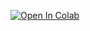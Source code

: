[![Open In Colab](https://colab.research.google.com/assets/colab-badge.svg)](https://colab.research.google.com/github/dr-chip007/portfolio/blob/main/projects/data_analysis_hypothesis_testing/data_analysis_hypothesis_testing.ipynb)
